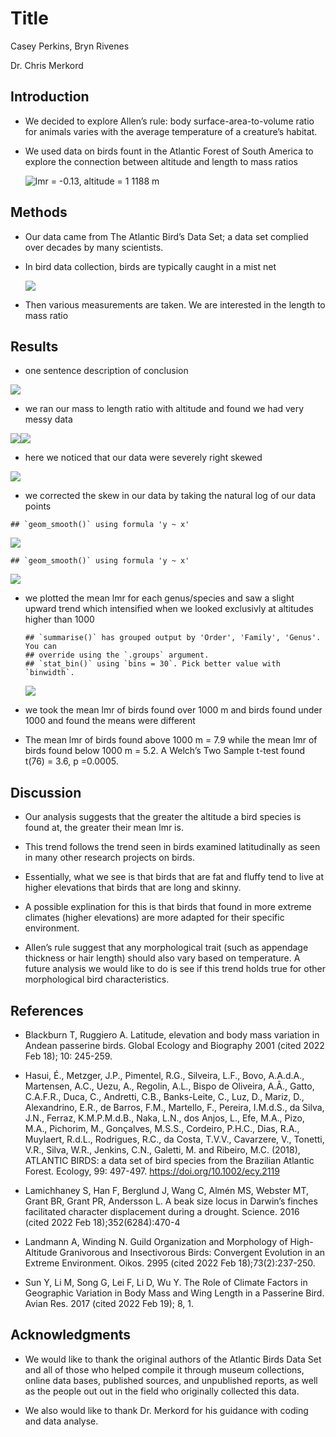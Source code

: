 
# Title

Casey Perkins, Bryn Rivenes

Dr. Chris Merkord

## Introduction

-   We decided to explore Allen’s rule: body surface-area-to-volume
    ratio for animals varies with the average temperature of a
    creature’s habitat.

-   We used data on birds fount in the Atlantic Forest of South America
    to explore the connection between altitude and length to mass ratios

    ![lmr = -0.13, altitude = 1 1188
    m](https://nas-national-prod.s3.amazonaws.com/Masked_Duck_KK_APA_2011_18324_145923_RonBielefeld.jpg "Masked Duck (Nomonyx dominicus)")

## Methods

-   Our data came from The Atlantic Bird’s Data Set; a data set complied
    over decades by many scientists.

-   In bird data collection, birds are typically caught in a mist net

    ![](https://talesfromawanderingalbatross.files.wordpress.com/2013/06/mgwa-in-mist-net.jpg)

-   Then various measurements are taken. We are interested in the length
    to mass ratio

## Results

-   one sentence description of conclusion

![](My-Poster_files/figure-gfm/unnamed-chunk-1-1.png)<!-- -->

-   we ran our mass to length ratio with altitude and found we had very
    messy data

![](My-Poster_files/figure-gfm/unnamed-chunk-2-1.png)<!-- -->![](My-Poster_files/figure-gfm/unnamed-chunk-2-2.png)<!-- -->

-   here we noticed that our data were severely right skewed

![](My-Poster_files/figure-gfm/unnamed-chunk-3-1.png)<!-- -->

-   we corrected the skew in our data by taking the natural log of our
    data points

<!-- -->

    ## `geom_smooth()` using formula 'y ~ x'

![](My-Poster_files/figure-gfm/unnamed-chunk-4-1.png)<!-- -->

    ## `geom_smooth()` using formula 'y ~ x'

![](My-Poster_files/figure-gfm/unnamed-chunk-4-2.png)<!-- -->

-   we plotted the mean lmr for each genus/species and saw a slight
    upward trend which intensified when we looked exclusivly at
    altitudes higher than 1000

        ## `summarise()` has grouped output by 'Order', 'Family', 'Genus'. You can
        ## override using the `.groups` argument.
        ## `stat_bin()` using `bins = 30`. Pick better value with `binwidth`.

    ![](My-Poster_files/figure-gfm/unnamed-chunk-5-1.png)<!-- -->

-   we took the mean lmr of birds found over 1000 m and birds found
    under 1000 and found the means were different

-   The mean lmr of birds found above 1000 m = 7.9 while the mean lmr of
    birds found below 1000 m = 5.2. A Welch’s Two Sample t-test found
    t(76) = 3.6, p =0.0005.

## Discussion

-   Our analysis suggests that the greater the altitude a bird species
    is found at, the greater their mean lmr is.

-   This trend follows the trend seen in birds examined latitudinally as
    seen in many other research projects on birds.

-   Essentially, what we see is that birds that are fat and fluffy tend
    to live at higher elevations that birds that are long and skinny.

-   A possible explination for this is that birds that found in more
    extreme climates (higher elevations) are more adapted for their
    specific environment.

-   Allen’s rule suggest that any morphological trait (such as appendage
    thickness or hair length) should also vary based on temperature. A
    future analysis we would like to do is see if this trend holds true
    for other morphological bird characteristics.  

## References

-   Blackburn T, Ruggiero A. Latitude, elevation and body mass variation
    in Andean passerine birds. Global Ecology and Biography 2001 (cited
    2022 Feb 18); 10: 245-259.

-   Hasui, É., Metzger, J.P., Pimentel, R.G., Silveira, L.F., Bovo,
    A.A.d.A., Martensen, A.C., Uezu, A., Regolin, A.L., Bispo de
    Oliveira, A.Â., Gatto, C.A.F.R., Duca, C., Andretti, C.B.,
    Banks-Leite, C., Luz, D., Mariz, D., Alexandrino, E.R., de Barros,
    F.M., Martello, F., Pereira, I.M.d.S., da Silva, J.N., Ferraz,
    K.M.P.M.d.B., Naka, L.N., dos Anjos, L., Efe, M.A., Pizo, M.A.,
    Pichorim, M., Gonçalves, M.S.S., Cordeiro, P.H.C., Dias, R.A.,
    Muylaert, R.d.L., Rodrigues, R.C., da Costa, T.V.V., Cavarzere, V.,
    Tonetti, V.R., Silva, W.R., Jenkins, C.N., Galetti, M. and Ribeiro,
    M.C. (2018), ATLANTIC BIRDS: a data set of bird species from the
    Brazilian Atlantic Forest. Ecology, 99: 497-497.
    <https://doi.org/10.1002/ecy.2119>

-   Lamichhaney S, Han F, Berglund J, Wang C, Almén MS, Webster MT,
    Grant BR, Grant PR, Andersson L. A beak size locus in Darwin’s
    finches facilitated character displacement during a drought.
    Science. 2016 (cited 2022 Feb 18);352(6284):470-4

-   Landmann A, Winding N. Guild Organization and Morphology of
    High-Altitude Granivorous and Insectivorous Birds: Convergent
    Evolution in an Extreme Environment. Oikos. 2995 (cited 2022 Feb
    18);73(2):237-250.

-   Sun Y, Li M, Song G, Lei F, Li D, Wu Y. The Role of Climate Factors
    in Geographic Variation in Body Mass and Wing Length in a Passerine
    Bird. Avian Res. 2017 (cited 2022 Feb 19); 8, 1.

## Acknowledgments

-   We would like to thank the original authors of the Atlantic Birds
    Data Set and all of those who helped compile it through museum
    collections, online data bases, published sources, and unpublished
    reports, as well as the people out out in the field who originally
    collected this data.

-   We also would like to thank Dr. Merkord for his guidance with coding
    and data analyse.
